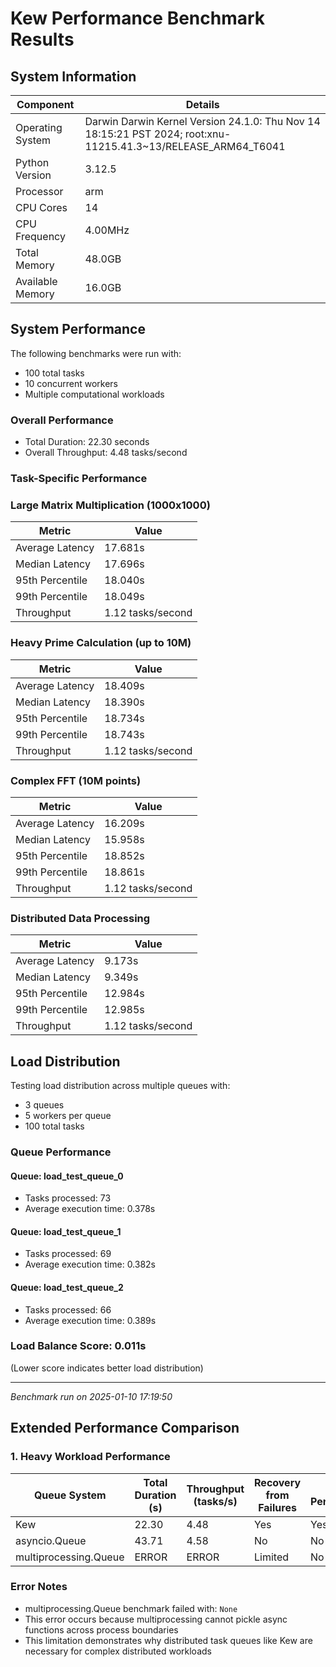 
# Kew Performance Benchmark Results


## System Information

| Component | Details |
|-----------|---------|
| Operating System | Darwin Darwin Kernel Version 24.1.0: Thu Nov 14 18:15:21 PST 2024; root:xnu-11215.41.3~13/RELEASE_ARM64_T6041 |
| Python Version | 3.12.5 |
| Processor | arm |
| CPU Cores | 14 |
| CPU Frequency | 4.00MHz |
| Total Memory | 48.0GB |
| Available Memory | 16.0GB |


## System Performance

The following benchmarks were run with:
- 100 total tasks
- 10 concurrent workers
- Multiple computational workloads

### Overall Performance
- Total Duration: 22.30 seconds
- Overall Throughput: 4.48 tasks/second

### Task-Specific Performance

### Large Matrix Multiplication (1000x1000)
| Metric | Value |
|--------|-------|
| Average Latency | 17.681s |
| Median Latency | 17.696s |
| 95th Percentile | 18.040s |
| 99th Percentile | 18.049s |
| Throughput | 1.12 tasks/second |

### Heavy Prime Calculation (up to 10M)
| Metric | Value |
|--------|-------|
| Average Latency | 18.409s |
| Median Latency | 18.390s |
| 95th Percentile | 18.734s |
| 99th Percentile | 18.743s |
| Throughput | 1.12 tasks/second |

### Complex FFT (10M points)
| Metric | Value |
|--------|-------|
| Average Latency | 16.209s |
| Median Latency | 15.958s |
| 95th Percentile | 18.852s |
| 99th Percentile | 18.861s |
| Throughput | 1.12 tasks/second |

### Distributed Data Processing
| Metric | Value |
|--------|-------|
| Average Latency | 9.173s |
| Median Latency | 9.349s |
| 95th Percentile | 12.984s |
| 99th Percentile | 12.985s |
| Throughput | 1.12 tasks/second |


## Load Distribution

Testing load distribution across multiple queues with:
- 3 queues
- 5 workers per queue
- 100 total tasks

### Queue Performance

#### Queue: load_test_queue_0
- Tasks processed: 73
- Average execution time: 0.378s

#### Queue: load_test_queue_1
- Tasks processed: 69
- Average execution time: 0.382s

#### Queue: load_test_queue_2
- Tasks processed: 66
- Average execution time: 0.389s


### Load Balance Score: 0.011s
(Lower score indicates better load distribution)

---
*Benchmark run on 2025-01-10 17:19:50*

## Extended Performance Comparison

### 1. Heavy Workload Performance

| Queue System | Total Duration (s) | Throughput (tasks/s) | Recovery from Failures | Data Persistence |
|--------------|-------------------|---------------------|---------------------|------------------|
| Kew | 22.30 | 4.48 | Yes | Yes |
| asyncio.Queue | 43.71 | 4.58 | No | No |
| multiprocessing.Queue | ERROR | ERROR | Limited | No |

### Error Notes
- multiprocessing.Queue benchmark failed with: `None`
- This error occurs because multiprocessing cannot pickle async functions across process boundaries
- This limitation demonstrates why distributed task queues like Kew are necessary for complex distributed workloads
